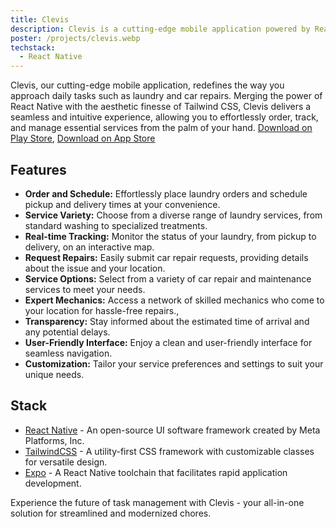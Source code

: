 ```yaml
---
title: Clevis
description: Clevis is a cutting-edge mobile application powered by React Native and enriched with the sleek design of Tailwind CSS. It revolutionizes everyday chores such as laundry and car repairs by providing a seamless and user-friendly experience. Users can easily order and schedule laundry services, select from a variety of options, and track their laundry in real-time. Additionally, Clevis allows users to request car repairs and connect with expert mechanics who come to their location for hassle-free service. The app offers live updates, transparency in service, a user-friendly interface, and customization options, making it a convenient solution for essential tasks.
poster: /projects/clevis.webp
techstack:
  - React Native
---
```


Clevis, our cutting-edge mobile application, redefines the way you approach daily tasks such as laundry and car repairs. Merging the power of React Native with the aesthetic finesse of Tailwind CSS, Clevis delivers a seamless and intuitive experience, allowing you to effortlessly order, track, and manage essential services from the palm of your hand.
[Download on Play Store](https://play.google.com/store/apps/details?id=com.alawaelsky.clevis&pcampaignid=web_share), [Download on App Store](https://apps.apple.com/sa/app/clevis-vendor/id6460821239)

## Features

- **Order and Schedule:** Effortlessly place laundry orders and schedule pickup and delivery times at your convenience.
- **Service Variety:** Choose from a diverse range of laundry services, from standard washing to specialized treatments.
- **Real-time Tracking:** Monitor the status of your laundry, from pickup to delivery, on an interactive map.
- **Request Repairs:** Easily submit car repair requests, providing details about the issue and your location.
- **Service Options:** Select from a variety of car repair and maintenance services to meet your needs.
- **Expert Mechanics:** Access a network of skilled mechanics who come to your location for hassle-free repairs.,
- **Transparency:** Stay informed about the estimated time of arrival and any potential delays.
- **User-Friendly Interface:** Enjoy a clean and user-friendly interface for seamless navigation.
- **Customization:** Tailor your service preferences and settings to suit your unique needs.

## Stack

- [React Native](https://reactnative.dev/) - An open-source UI software framework created by Meta Platforms, Inc.
- [TailwindCSS](https://tailwindcss.com) - A utility-first CSS framework with customizable classes for versatile design.
- [Expo](https://expo.dev) - A React Native toolchain that facilitates rapid application development.

Experience the future of task management with Clevis - your all-in-one solution for streamlined and modernized chores.
